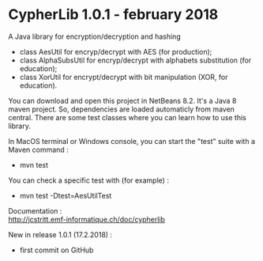 # CypherLib 1.0.1 - february 2018
A Java library for encryption/decryption and hashing
- class AesUtil for encryp/decrypt with AES (for production);
- class AlphaSubsUtil for encryp/decrypt with alphabets substitution (for education);
- class XorUtil for encrypt/decrypt with bit manipulation (XOR, for education).

You can download and open this project in NetBeans 8.2. It's a Java 8 maven project. So, dependencies are loaded automaticly from maven central. There are some test classes where you can learn how to use this library.

In MacOS terminal or Windows console, you can start the "test" suite with a Maven command :
- mvn test

You can check a specific test with (for example) :
- mvn test -Dtest=AesUtilTest

Documentation :<br>
    http://jcstritt.emf-informatique.ch/doc/cypherlib<br>

New in release 1.0.1 (17.2.2018) :
* first commit on GitHub


